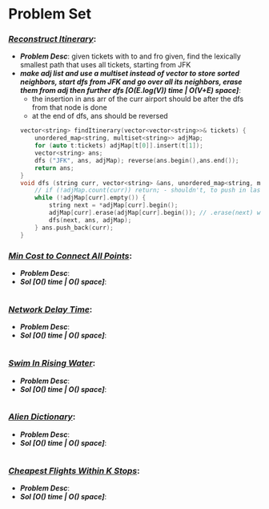 # Problem Set

### ***[Reconstruct Itinerary](https://leetcode.com/problems/reconstruct-itinerary/)***:
- ***Problem Desc***: given tickets with to and fro given, find the lexically smallest path that uses all tickets, starting from JFK
- ***make adj list and use a multiset instead of vector to store sorted neighbors, start dfs from JFK and go over all its neighbors, erase them from adj then further dfs [O(E.log(V)) time | O(V+E) space]***:
  - the insertion in ans arr of the curr airport should be after the dfs from that node is done
  - at the end of dfs, ans should be reversed
  ```cpp
  vector<string> findItinerary(vector<vector<string>>& tickets) {
      unordered_map<string, multiset<string>> adjMap;
      for (auto t:tickets) adjMap[t[0]].insert(t[1]);
      vector<string> ans;
      dfs ("JFK", ans, adjMap); reverse(ans.begin(),ans.end());
      return ans;
  }
  void dfs (string curr, vector<string> &ans, unordered_map<string, multiset<string>> &adjMap) {
      // if (!adjMap.count(curr)) return; - shouldn't, to push in last stop of path
      while (!adjMap[curr].empty()) {
          string next = *adjMap[curr].begin();
          adjMap[curr].erase(adjMap[curr].begin()); // .erase(next) will remove all instances of next
          dfs(next, ans, adjMap);
      } ans.push_back(curr);
  }
  ```

### ***[Min Cost to Connect All Points](https://leetcode.com/problems/min-cost-to-connect-all-points/)***:
- ***Problem Desc***:
- ***Sol [O() time | O() space]***:
  ```cpp
  ```

### ***[Network Delay Time](https://leetcode.com/problems/network-delay-time/)***:
- ***Problem Desc***:
- ***Sol [O() time | O() space]***:
  ```cpp
  ```

### ***[Swim In Rising Water](https://leetcode.com/problems/swim-in-rising-water/)***:
- ***Problem Desc***:
- ***Sol [O() time | O() space]***:
  ```cpp
  ```

### ***[Alien Dictionary](https://leetcode.com/problems/alien-dictionary/)***:
- ***Problem Desc***:
- ***Sol [O() time | O() space]***:
  ```cpp
  ```

### ***[Cheapest Flights Within K Stops](https://leetcode.com/problems/cheapest-flights-within-k-stops/)***:
- ***Problem Desc***:
- ***Sol [O() time | O() space]***:
  ```cpp
  ```
